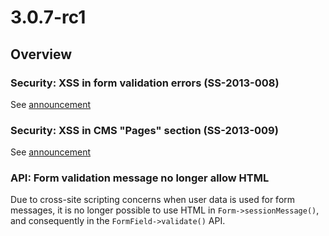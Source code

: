 # 3.0.7-rc1

## Overview

### Security: XSS in form validation errors (SS-2013-008)

See [announcement](http://www.silverstripe.org/ss-2013-008-xss-in-numericfield-validation/)

### Security: XSS in CMS "Pages" section (SS-2013-009)

See [announcement](http://www.silverstripe.org/ss-2013-009-xss-in-cms-pages-section/)

### API: Form validation message no longer allow HTML

Due to cross-site scripting concerns when user data is used for form messages,
it is no longer possible to use HTML in `Form->sessionMessage()`, and consequently
in the `FormField->validate()` API.
